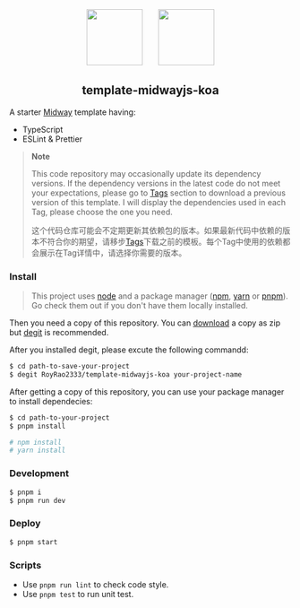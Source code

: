 <div align="center" height="100">
  <img height="100" src="https://github.com/RoyRao2333/template-midwayjs-koa/assets/31413093/d67115c8-fbbd-462a-95ac-b9a787b5ea89" />
  &nbsp; &nbsp; &nbsp;
  <img height="100" src="https://github.com/RoyRao2333/template-midwayjs-koa/assets/31413093/1782f835-9bed-4267-8129-e18ade2ac9d9" />
</div>

<h2 align="center">template-midwayjs-koa</h2>

A starter [Midway](https://midwayjs.org) template having:

- TypeScript
- ESLint & Prettier

> **Note**
> 
> This code repository may occasionally update its dependency versions. If the dependency versions in the latest code do not meet your expectations, please go to [Tags](https://github.com/RoyRao2333/template-midwayjs-koa/tags) section to download a previous version of this template. I will display the dependencies used in each Tag, please choose the one you need.
> 
> 这个代码仓库可能会不定期更新其依赖包的版本。如果最新代码中依赖的版本不符合你的期望，请移步[Tags](https://github.com/RoyRao2333/template-midwayjs-koa/tags)下载之前的模板。每个Tag中使用的依赖都会展示在Tag详情中，请选择你需要的版本。
> 

### Install

> This project uses [node](http://nodejs.org) and a package manager ([npm](https://npmjs.com), [yarn](https://yarnpkg.com/) or [pnpm](https://pnpm.io/)). Go check them out if you don't have them locally installed.

Then you need a copy of this repository. You can [download](https://github.com/RoyRao2333/template-midwayjs-koa/archive/refs/heads/main.zip) a copy as zip but [degit](https://github.com/Rich-Harris/degit) is recommended.

After you installed degit, please excute the following commandd:

```sh
$ cd path-to-save-your-project
$ degit RoyRao2333/template-midwayjs-koa your-project-name
```

After getting a copy of this repository, you can use your package manager to install dependecies:

```sh
$ cd path-to-your-project
$ pnpm install

# npm install
# yarn install
```

### Development

```zsh
$ pnpm i
$ pnpm run dev
```

### Deploy

```zsh
$ pnpm start
```

### Scripts

- Use `pnpm run lint` to check code style.
- Use `pnpm test` to run unit test.

